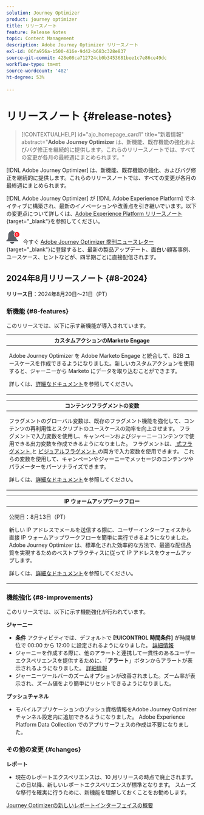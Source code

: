 ```yaml
---
solution: Journey Optimizer
product: journey optimizer
title: リリースノート
feature: Release Notes
topic: Content Management
description: Adobe Journey Optimizer リリースノート
exl-id: 06fa956a-b500-416e-9d42-b683c328e837
source-git-commit: 428e08ca712724cb0b3453681bee1c7e86ce49dc
workflow-type: tm+mt
source-wordcount: '482'
ht-degree: 53%

---
```


# リリースノート {#release-notes}

>[!CONTEXTUALHELP]
>id="ajo_homepage_card1"
>title="新着情報"
>abstract="**Adobe Journey Optimizer** は、新機能、既存機能の強化およびバグ修正を継続的に提供します。これらのリリースノートでは、すべての変更が各月の最終週にまとめられます。"

[!DNL Adobe Journey Optimizer] は、新機能、既存機能の強化、およびバグ修正を継続的に提供します。これらのリリースノートでは、すべての変更が各月の最終週にまとめられます。

[!DNL Adobe Journey Optimizer] が [!DNL Adobe Experience Platform] でネイティブに構築され、最新のイノベーションや改善点を引き継いでいます。以下の変更点について詳しくは、[Adobe Experience Platform リリースノート](https://experienceleague.adobe.com/docs/experience-platform/release-notes/latest.html?lang=ja){target="_blank"}を参照してください。

![ニュースレター](../assets/do-not-localize/nl-icon.png) 今すぐ [Adobe Journey Optimizer 季刊ニュースレター](https://www.adobe.com/subscription/Adobe_Journey_Optimizer_NL.html){target="_blank"}に登録すると、最新の製品アップデート、面白い顧客事例、ユースケース、ヒントなどが、四半期ごとに直接配信されます。

## 2024年8月リリースノート {#8-2024}

**リリース日**：2024年8月20日～21日（PT）

<!--
>[!CAUTION]
>
>**Early release notes below are subject to change without prior notice until the release date**. Links, screens and updated documentation are published at the release date.
>
-->

### 新機能 {#8-features}

このリリースでは、以下に示す新機能が導入されています。

<!--table>
<thead>
<tr>
<th><strong>Guided Channel Setup</strong><br/></th>
</tr>
</thead>
<tbody>
<tr>
<td>
<p>Guided Channel Setup enables you to automate and validate channel setup in a unified experience, speeding up the process of getting started with Journey Optimizer. This new guided setup streamlines rapid channel configuration, ensuring all necessary resources are readily installed and working within Experience Platform, Journey Optimizer, and Data Collection. This enables marketing, product and data engineering teams to quickly begin with campaign and journey creation.</p>
</td>
</tr>
</tbody>
</table-->

<!--table>
<thead>
<tr>
<th><strong>Content Cards (Limited Availability)</strong><br/></th>
</tr>
</thead>
<tbody>
<tr>
<td>
<p>Content cards are a new digital messaging feature in Adobe Journey Optimizer that delivers personalized and engaging content directly within mobile apps and websites. Unlike traditional push notifications, Content Cards integrate seamlessly into the user interface, offering persistent, non-intrusive updates that enhance user interaction and experience.</p>
<p>This feature enables marketers to present relevant, rich media content to users, driving higher engagement and ensuring important messages are seen without disrupting the user journey.</p>
</br>
<p>Content card are currently only available for a set of organizations (Limited Availability). To gain access, contact your Adobe representative.</p>
</td>
</tr>
</tbody>
</table-->

<!--table>
<thead>
<tr>
<th><strong>Improved Channel Configurations</strong><br/></th>
</tr>
</thead>
<tbody>
<tr>
<td>
<p>The current channel surface capabilities have been enhanced for a consistent approach across all channels. You can now define, manage, and reuse these configurations for any of your channels, including Web, In-app messaging, or Code-based experience.</p>
<p><ul>
<li>Channel surfaces are now renamed to <strong>Channel configurations</strong></li>
<li>You can attach one or multiple marketing actions to enforce consent and data governance policies</li>
<li>Object level access control (OLAC) is now available for each channel configuration, allowing you to decide which of your users are allowed to create or use specific configurations</li>
<li>For some channels, you can create channel configurations that target multiple platforms. An example here would be an In-app messaging channel configuration that can target a web page, an iOS app and an Android app.</li>
</ul></p>
<p>For more information, refer to the <a href="../configuration/ip-warmup-gs.md">detailed documentation</a>.</p>
</td>
</tr>
</tbody>
</table-->

<table>
<thead>
<tr>
<th><strong>カスタムアクションのMarketo Engage</strong><br/></th>
</tr>
</thead>
<tbody>
<tr>
<td>
<p>Adobe Journey Optimizer を Adobe Marketo Engage と統合して、B2B ユースケースを作成できるようになりました。新しいカスタムアクションを使用すると、ジャーニーから Marketo にデータを取り込むことができます。</p>
<p>詳しくは、<a href="../action/marketo-engage.md">詳細なドキュメント</a>を参照してください。</p>
</td>
</tr>
</tbody>
</table>


<table>
<thead>
<tr>
<th><strong>コンテンツフラグメントの変数</strong><br/></th>
</tr>
</thead>
<tbody>
<tr>
<td>
<p>フラグメントのグローバル変数は、既存のフラグメント機能を強化して、コンテンツの再利用性とスクリプトのユースケースの効率を向上させます。 フラグメントで入力変数を使用し、キャンペーンおよびジャーニーコンテンツで使用できる出力変数を作成できるようになりました。 フラグメントは、<a href="../personalization/use-expression-fragments.md"> 式フラグメント </a> と <a href="../email/use-visual-fragments.md"> ビジュアルフラグメント </a> の両方で入力変数を使用できます。 これらの変数を使用して、キャンペーンやジャーニーでメッセージのコンテンツやパラメーターをパーソナライズできます。</p>
<p>詳しくは、<a href="../personalization/use-expression-fragments.md">詳細なドキュメント</a>を参照してください。</p>
</p>
</td>
</tr>
</tbody>
</table>

<table>
<thead>
<tr>
<th><strong>IP ウォームアップワークフロー</strong><br/></th>
</tr>
</thead>
<tbody>
<tr>
<td>
<p>公開日：8月13日（PT）</p>
<p>新しい IP アドレスでメールを送信する際に、ユーザーインターフェイスから直接 IP ウォームアップワークフローを簡単に実行できるようになりました。Adobe Journey Optimizer は、標準化された効率的な方法で、最適な配信品質を実現するためのベストプラクティスに従って IP アドレスをウォームアップします。</p>
<p>詳しくは、<a href="../configuration/ip-warmup-gs.md">詳細なドキュメント</a>を参照してください。</p>
</td>
</tr>
</tbody>
</table>


### 機能強化 {#8-improvements}

このリリースでは、以下に示す機能強化が行われています。

**ジャーニー**

* **条件** アクティビティでは、デフォルトで **[!UICONTROL 時間条件]** が時間単位で 00:00 から 12:00 に設定されるようになりました。 [詳細情報](../building-journeys/condition-activity.md#time_condition)
* ジャーニーを作成する際に、他のアラートと連携して一貫性のあるユーザーエクスペリエンスを提供するために、「**アラート**」ボタンからアラートが表示されるようになりました。 [詳細情報](../building-journeys/troubleshooting.md#checking-for-errors-before-testing)
* ジャーニーツールバーのズームオプションが改善されました。ズーム率が表示され、ズーム値をより簡単にリセットできるようになりました。

<!--**Audiences and Profiles**-->

<!--* The use of audiences from custom upload (CSV file) is now available for use with Privacy and Security Shield add-on.-->
<!--* When targeting a custom upload (CSV file) audience, you can now use attributes from the file in your campaigns and journeys. These attributes are available in the personalization editor, to personalize your messages, and the journey advanced expression editor.-->
<!--* The License usage dashboard now shows the count of Engageable Profiles. [Read more](../audience/license-usage.md)-->


**プッシュチャネル**

* モバイルアプリケーションのプッシュ資格情報をAdobe Journey Optimizer チャンネル設定内に追加できるようになりました。 Adobe Experience Platform Data Collection でのアプリサーフェスの作成は不要になりました。

### その他の変更 {#changes}

**レポート**

* 現在のレポートエクスペリエンスは、10 月リリースの時点で廃止されます。 この日以降、新しいレポートエクスペリエンスが標準となります。 スムーズな移行を確実に行うために、新機能を理解しておくことをお勧めします。

[Journey Optimizerの新しいレポートインターフェイスの概要](../reports/report-gs-cja.md)
